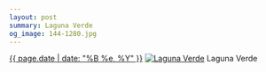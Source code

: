 ```yaml
---
layout: post
summary: Laguna Verde
og_image: 144-1280.jpg
---
```


<p>
  <time><a href="/144">{{ page.date | date: "%B %e, %Y" }}</a></time>
  <a href="/144"><img src="{{ site.assets_url }}/144-640.jpg" srcset="{{ site.assets_url }}/144-1280.jpg 1280w, {{ site.assets_url }}/144-960.jpg 960w, {{ site.assets_url }}/144-640.jpg 640w, {{ site.assets_url }}/144-320.jpg 320w" sizes="(min-width: 700px) 50vw, calc(100vw - 2rem)" alt="Laguna Verde" /></a>
  <span>Laguna Verde</span>
</p>

